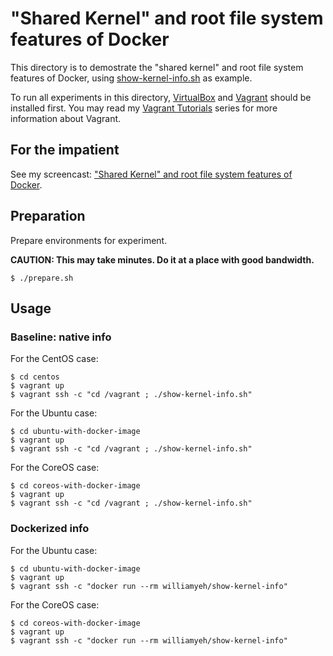 # "Shared Kernel" and root file system features of Docker


This directory is to demostrate the "shared kernel" and root file system features of Docker, using [show-kernel-info.sh](show-kernel-info.sh) as example.

To run all experiments in this directory, [VirtualBox](https://www.virtualbox.org/) and [Vagrant](http://www.vagrantup.com/) should be installed first. You may read my [Vagrant Tutorials](http://www.codedata.com.tw/social-coding/vagrant-tutorial-1-developer-and-vm/) series for more information about Vagrant.




## For the impatient

See my screencast: ["Shared Kernel" and root file system features of Docker](http://youtu.be/JxlZuyfnjMQ).


## Preparation

Prepare environments for experiment.

**CAUTION: This may take minutes. Do it at a place with good bandwidth.**

```
$ ./prepare.sh
```


## Usage


### Baseline: native info

For the CentOS case:

```
$ cd centos
$ vagrant up
$ vagrant ssh -c "cd /vagrant ; ./show-kernel-info.sh"
```

For the Ubuntu case:

```
$ cd ubuntu-with-docker-image
$ vagrant up
$ vagrant ssh -c "cd /vagrant ; ./show-kernel-info.sh"
```

For the CoreOS case:

```
$ cd coreos-with-docker-image
$ vagrant up
$ vagrant ssh -c "cd /vagrant ; ./show-kernel-info.sh"
```


### Dockerized info


For the Ubuntu case:

```
$ cd ubuntu-with-docker-image
$ vagrant up
$ vagrant ssh -c "docker run --rm williamyeh/show-kernel-info"
```

For the CoreOS case:

```
$ cd coreos-with-docker-image
$ vagrant up
$ vagrant ssh -c "docker run --rm williamyeh/show-kernel-info"
```
